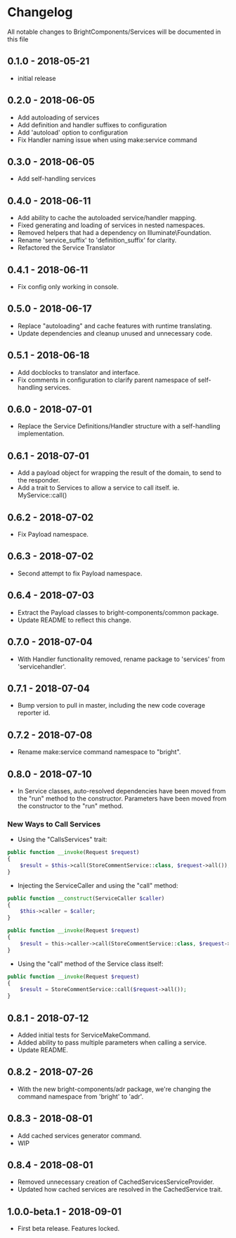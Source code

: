 # Changelog

All notable changes to BrightComponents/Services will be documented in this file

## 0.1.0 - 2018-05-21

- initial release

## 0.2.0 - 2018-06-05

- Add autoloading of services
- Add definition and handler suffixes to configuration
- Add 'autoload' option to configuration
- Fix Handler naming issue when using make:service command

## 0.3.0 - 2018-06-05

- Add self-handling services

## 0.4.0 - 2018-06-11

- Add ability to cache the autoloaded service/handler mapping.
- Fixed generating and loading of services in nested namespaces.
- Removed helpers that had a dependency on Illuminate\Foundation.
- Rename 'service_suffix' to 'definition_suffix' for clarity.
- Refactored the Service Translator

## 0.4.1 - 2018-06-11

- Fix config only working in console.

## 0.5.0 - 2018-06-17

- Replace "autoloading" and cache features with runtime translating.
- Update dependencies and cleanup unused and unnecessary code.

## 0.5.1 - 2018-06-18

- Add docblocks to translator and interface.
- Fix comments in configuration to clarify parent namespace of self-handling services.

## 0.6.0 - 2018-07-01

- Replace the Service Definitions/Handler structure with a self-handling implementation.

## 0.6.1 - 2018-07-01

- Add a payload object for wrapping the result of the domain, to send to the responder.
- Add a trait to Services to allow a service to call itself. ie. MyService::call()

## 0.6.2 - 2018-07-02

- Fix Payload namespace.

## 0.6.3 - 2018-07-02

- Second attempt to fix Payload namespace.

## 0.6.4 - 2018-07-03

- Extract the Payload classes to bright-components/common package.
- Update README to reflect this change.

## 0.7.0 - 2018-07-04

- With Handler functionality removed, rename package to 'services' from 'servicehandler'.

## 0.7.1 - 2018-07-04

- Bump version to pull in master, including the new code coverage reporter id.

## 0.7.2 - 2018-07-08

- Rename make:service command namespace to "bright".

## 0.8.0 - 2018-07-10

- In Service classes, auto-resolved dependencies have been moved from the "run" method to the constructor. Parameters have been moved from the constructor to the "run" method.

### New Ways to Call Services
- Using the "CallsServices" trait:
```php
public function __invoke(Request $request)
{
    $result = $this->call(StoreCommentService::class, $request->all());
}
```

- Injecting the ServiceCaller and using the "call" method:
```php
public function __construct(ServiceCaller $caller)
{
    $this->caller = $caller;
}

public function __invoke(Request $request)
{
    $result = this->caller->call(StoreCommentService::class, $request->all());
}
```

- Using the "call" method of the Service class itself:
```php
public function __invoke(Request $request)
{
    $result = StoreCommentService::call($request->all());
}
```

## 0.8.1 - 2018-07-12

- Added initial tests for ServiceMakeCommand.
- Added ability to pass multiple parameters when calling a service.
- Update README.

## 0.8.2 - 2018-07-26

- With the new bright-components/adr package, we're changing the command namespace from 'bright' to 'adr'.

## 0.8.3 - 2018-08-01

- Add cached services generator command.
- WIP

## 0.8.4 - 2018-08-01

- Removed unnecessary creation of CachedServicesServiceProvider.
- Updated how cached services are resolved in the CachedService trait.

## 1.0.0-beta.1 - 2018-09-01

- First beta release. Features locked.